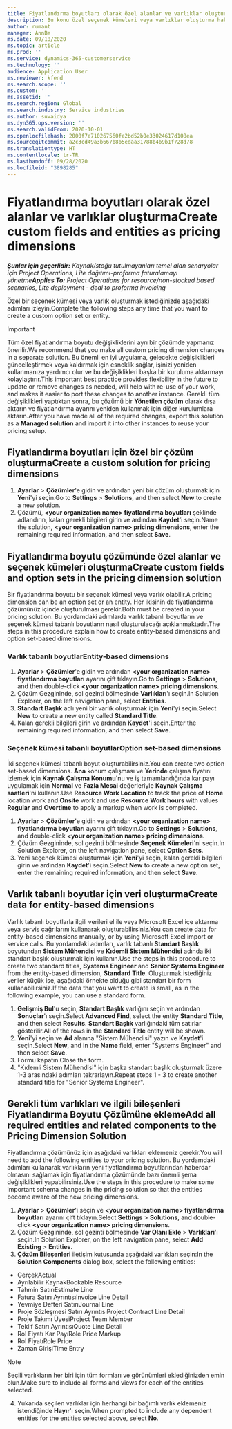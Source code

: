 ```yaml
---
title: Fiyatlandırma boyutları olarak özel alanlar ve varlıklar oluşturma
description: Bu konu özel seçenek kümeleri veya varlıklar oluşturma hakkında bilgi sağlar.
author: rumant
manager: AnnBe
ms.date: 09/18/2020
ms.topic: article
ms.prod: ''
ms.service: dynamics-365-customerservice
ms.technology: ''
audience: Application User
ms.reviewer: kfend
ms.search.scope: ''
ms.custom: ''
ms.assetid: ''
ms.search.region: Global
ms.search.industry: Service industries
ms.author: suvaidya
ms.dyn365.ops.version: ''
ms.search.validFrom: 2020-10-01
ms.openlocfilehash: 2000f7e710267560fe2bd52b0e33024617d108ea
ms.sourcegitcommit: a2c3cd49a3b667b8b5edaa31788b4b9b1f728d78
ms.translationtype: HT
ms.contentlocale: tr-TR
ms.lasthandoff: 09/28/2020
ms.locfileid: "3898285"
---
```

# <a name="create-custom-fields-and-entities-as-pricing-dimensions"></a><span data-ttu-id="8fa0e-103">Fiyatlandırma boyutları olarak özel alanlar ve varlıklar oluşturma</span><span class="sxs-lookup"><span data-stu-id="8fa0e-103">Create custom fields and entities as pricing dimensions</span></span>

<span data-ttu-id="8fa0e-104">_**Şunlar için geçerlidir:** Kaynak/stoğu tutulmayanları temel alan senaryolar için Project Operations, Lite dağıtımı-proforma faturalamayı yönetme_</span><span class="sxs-lookup"><span data-stu-id="8fa0e-104">_**Applies To:** Project Operations for resource/non-stocked based scenarios, Lite deployment - deal to proforma invoicing_</span></span>

<span data-ttu-id="8fa0e-105">Özel bir seçenek kümesi veya varlık oluşturmak istediğinizde aşağıdaki adımları izleyin.</span><span class="sxs-lookup"><span data-stu-id="8fa0e-105">Complete the following steps any time that you want to create a custom option set or entity.</span></span>

> [!IMPORTANT]
> <span data-ttu-id="8fa0e-106">Tüm özel fiyatlandırma boyutu değişikliklerini ayrı bir çözümde yapmanız önerilir.</span><span class="sxs-lookup"><span data-stu-id="8fa0e-106">We recommend that you make all custom pricing dimension changes in a separate solution.</span></span> <span data-ttu-id="8fa0e-107">Bu önemli en iyi uygulama, gelecekte değişiklikleri güncelleştirmek veya kaldırmak için esneklik sağlar, işinizi yeniden kullanmanıza yardımcı olur ve bu değişiklikleri başka bir kuruluma aktarmayı kolaylaştırır.</span><span class="sxs-lookup"><span data-stu-id="8fa0e-107">This important best practice provides flexibility in the future to update or remove changes as needed, will help with re-use of your work, and makes it easier to port these changes to another instance.</span></span> <span data-ttu-id="8fa0e-108">Gerekli tüm değişiklikleri yaptıktan sonra, bu çözümü bir **Yönetilen çözüm** olarak dışa aktarın ve fiyatlandırma ayarını yeniden kullanmak için diğer kurulumlara aktarın.</span><span class="sxs-lookup"><span data-stu-id="8fa0e-108">After you have made all of the required changes, export this solution as a **Managed solution** and import it into other instances to reuse your pricing setup.</span></span>


## <a name="create-a-custom-solution-for-pricing-dimensions"></a><span data-ttu-id="8fa0e-109">Fiyatlandırma boyutları için özel bir çözüm oluşturma</span><span class="sxs-lookup"><span data-stu-id="8fa0e-109">Create a custom solution for pricing dimensions</span></span>
1. <span data-ttu-id="8fa0e-110">**Ayarlar** > **Çözümler**'e gidin ve ardından yeni bir çözüm oluşturmak için **Yeni**'yi seçin.</span><span class="sxs-lookup"><span data-stu-id="8fa0e-110">Go to **Settings** > **Solutions**, and then select **New** to create a new solution.</span></span> 
2. <span data-ttu-id="8fa0e-111">Çözümü, **\<your organization name> fiyatlandırma boyutları** şeklinde adlandırın, kalan gerekli bilgileri girin ve ardından **Kaydet**'i seçin.</span><span class="sxs-lookup"><span data-stu-id="8fa0e-111">Name the solution, **\<your organization name> pricing dimensions**, enter the remaining required information, and then select **Save**.</span></span>
  
## <a name="create-custom-fields-and-option-sets-in-the-pricing-dimension-solution"></a><span data-ttu-id="8fa0e-112">Fiyatlandırma boyutu çözümünde özel alanlar ve seçenek kümeleri oluşturma</span><span class="sxs-lookup"><span data-stu-id="8fa0e-112">Create custom fields and option sets in the pricing dimension solution</span></span>

<span data-ttu-id="8fa0e-113">Bir fiyatlandırma boyutu bir seçenek kümesi veya varlık olabilir.</span><span class="sxs-lookup"><span data-stu-id="8fa0e-113">A pricing dimension can be an option set or an entity.</span></span> <span data-ttu-id="8fa0e-114">Her ikisinin de fiyatlandırma çözümünüz içinde oluşturulması gerekir.</span><span class="sxs-lookup"><span data-stu-id="8fa0e-114">Both must be created in your pricing solution.</span></span> <span data-ttu-id="8fa0e-115">Bu yordamdaki adımlarda varlık tabanlı boyutların ve seçenek kümesi tabanlı boyutların nasıl oluşturulacağı açıklanmaktadır.</span><span class="sxs-lookup"><span data-stu-id="8fa0e-115">The steps in this procedure explain how to create entity-based dimensions and option set-based dimensions.</span></span>

### <a name="entity-based-dimensions"></a><span data-ttu-id="8fa0e-116">Varlık tabanlı boyutlar</span><span class="sxs-lookup"><span data-stu-id="8fa0e-116">Entity-based dimensions</span></span>

1. <span data-ttu-id="8fa0e-117">**Ayarlar** > **Çözümler**'e gidin ve ardından **\<your organization name> fiyatlandırma boyutları** ayarını çift tıklayın.</span><span class="sxs-lookup"><span data-stu-id="8fa0e-117">Go to **Settings** > **Solutions**, and then double-click **\<your organization name> pricing dimensions**.</span></span>
2. <span data-ttu-id="8fa0e-118">Çözüm Gezgininde, sol gezinti bölmesinde **Varlıkları**'ı seçin.</span><span class="sxs-lookup"><span data-stu-id="8fa0e-118">In Solution Explorer, on the left navigation pane, select **Entities**.</span></span>
3. <span data-ttu-id="8fa0e-119">**Standart Başlık** adlı yeni bir varlık oluşturmak için **Yeni**'yi seçin.</span><span class="sxs-lookup"><span data-stu-id="8fa0e-119">Select **New** to create a new entity called **Standard Title**.</span></span> 
4. <span data-ttu-id="8fa0e-120">Kalan gerekli bilgileri girin ve ardından **Kaydet**'i seçin.</span><span class="sxs-lookup"><span data-stu-id="8fa0e-120">Enter the remaining required information, and then select **Save**.</span></span>


### <a name="option-set-based-dimensions"></a><span data-ttu-id="8fa0e-121">Seçenek kümesi tabanlı boyutlar</span><span class="sxs-lookup"><span data-stu-id="8fa0e-121">Option set-based dimensions</span></span> 
<span data-ttu-id="8fa0e-122">İki seçenek kümesi tabanlı boyut oluşturabilirsiniz.</span><span class="sxs-lookup"><span data-stu-id="8fa0e-122">You can create two option set-based dimensions.</span></span> <span data-ttu-id="8fa0e-123">**Ana** konum çalışması ve **Yerinde** çalışma fiyatını izlemek için **Kaynak Çalışma Konumu**'nu ve iş tamamlandığında kar payı uygulamak için **Normal** ve **Fazla Mesai** değerleriyle **Kaynak Çalışma saatleri**'ni kullanın.</span><span class="sxs-lookup"><span data-stu-id="8fa0e-123">Use **Resource Work Location** to track the price of **Home** location work and **Onsite** work and use **Resource Work hours** with values **Regular** and **Overtime** to apply a markup when work is completed.</span></span>


1. <span data-ttu-id="8fa0e-124">**Ayarlar** > **Çözümler**'e gidin ve ardından **\<your organization name> fiyatlandırma boyutları** ayarını çift tıklayın.</span><span class="sxs-lookup"><span data-stu-id="8fa0e-124">Go to **Settings** > **Solutions**, and double-click  **\<your organization name> pricing dimensions**.</span></span> 
2. <span data-ttu-id="8fa0e-125">Çözüm Gezgininde, sol gezinti bölmesinde **Seçenek Kümeleri**'ni seçin.</span><span class="sxs-lookup"><span data-stu-id="8fa0e-125">In Solution Explorer, on the left navigation pane, select  **Option Sets**.</span></span> 
3. <span data-ttu-id="8fa0e-126">Yeni seçenek kümesi oluşturmak için **Yeni**'yi seçin, kalan gerekli bilgileri girin ve ardından **Kaydet**'i seçin.</span><span class="sxs-lookup"><span data-stu-id="8fa0e-126">Select **New** to create a new option set, enter the remaining required information, and then select **Save**.</span></span>

## <a name="create-data-for-entity-based-dimensions"></a><span data-ttu-id="8fa0e-127">Varlık tabanlı boyutlar için veri oluşturma</span><span class="sxs-lookup"><span data-stu-id="8fa0e-127">Create data for entity-based dimensions</span></span>

<span data-ttu-id="8fa0e-128">Varlık tabanlı boyutlarla ilgili verileri el ile veya Microsoft Excel içe aktarma veya servis çağrılarını kullanarak oluşturabilirsiniz.</span><span class="sxs-lookup"><span data-stu-id="8fa0e-128">You can create data for entity-based dimensions manually, or by using Microsoft Excel import or service calls.</span></span> <span data-ttu-id="8fa0e-129">Bu yordamdaki adımları, varlık tabanlı **Standart Başlık** boyutundan **Sistem Mühendisi** ve **Kıdemli Sistem Mühendisi** adında iki standart başlık oluşturmak için kullanın.</span><span class="sxs-lookup"><span data-stu-id="8fa0e-129">Use the steps in this procedure to create two standard titles, **Systems Engineer** and **Senior Systems Engineer** from the entity-based dimension, **Standard Title**.</span></span> <span data-ttu-id="8fa0e-130">Oluşturmak istediğiniz veriler küçük ise, aşağıdaki örnekte olduğu gibi standart bir form kullanabilirsiniz.</span><span class="sxs-lookup"><span data-stu-id="8fa0e-130">If the data that you want to create is small, as in the following example, you can use a standard form.</span></span>

1. <span data-ttu-id="8fa0e-131">**Gelişmiş Bul**'u seçin, **Standart Başlık** varlığını seçin ve ardından **Sonuçlar**'ı seçin.</span><span class="sxs-lookup"><span data-stu-id="8fa0e-131">Select **Advanced Find**, select the entity **Standard Title**, and then select **Results**.</span></span> <span data-ttu-id="8fa0e-132">**Standart Başlık** varlığındaki tüm satırlar gösterilir.</span><span class="sxs-lookup"><span data-stu-id="8fa0e-132">All of the rows in the **Standard Title** entity will be shown.</span></span>
2. <span data-ttu-id="8fa0e-133">**Yeni**'yi seçin ve **Ad** alanına "Sistem Mühendisi" yazın ve **Kaydet**'i seçin.</span><span class="sxs-lookup"><span data-stu-id="8fa0e-133">Select **New**, and in the **Name** field, enter "Systems Engineer" and then select **Save**.</span></span>
3. <span data-ttu-id="8fa0e-134">Formu kapatın.</span><span class="sxs-lookup"><span data-stu-id="8fa0e-134">Close the form.</span></span> 
4. <span data-ttu-id="8fa0e-135">"Kıdemli Sistem Mühendisi" için başka standart başlık oluşturmak üzere 1-3 arasındaki adımları tekrarlayın.</span><span class="sxs-lookup"><span data-stu-id="8fa0e-135">Repeat steps 1 - 3 to create another standard title for "Senior Systems Engineer".</span></span>

## <a name="add-all-required-entities-and-related-components-to-the-pricing-dimension-solution"></a><span data-ttu-id="8fa0e-136">Gerekli tüm varlıkları ve ilgili bileşenleri Fiyatlandırma Boyutu Çözümüne ekleme</span><span class="sxs-lookup"><span data-stu-id="8fa0e-136">Add all required entities and related components to the Pricing Dimension Solution</span></span>
<span data-ttu-id="8fa0e-137">Fiyatlandırma çözümünüz için aşağıdaki varlıkları eklemeniz gerekir.</span><span class="sxs-lookup"><span data-stu-id="8fa0e-137">You will need to add the following entities to your pricing solution.</span></span> <span data-ttu-id="8fa0e-138">Bu yordamdaki adımları kullanarak varlıkların yeni fiyatlandırma boyutlarından haberdar olmasını sağlamak için fiyatlandırma çözümünde bazı önemli şema değişiklikleri yapabilirsiniz.</span><span class="sxs-lookup"><span data-stu-id="8fa0e-138">Use the steps in this procedure to make some important schema changes in the pricing solution so that the entities become aware of the new pricing dimensions.</span></span>

1. <span data-ttu-id="8fa0e-139">**Ayarlar** > **Çözümler**'i seçin ve **\<your organization name> fiyatlandırma boyutları** ayarını çift tıklayın.</span><span class="sxs-lookup"><span data-stu-id="8fa0e-139">Select **Settings** > **Solutions**, and double-click **\<your organization name> pricing dimensions**.</span></span> 
2. <span data-ttu-id="8fa0e-140">Çözüm Gezgininde, sol gezinti bölmesinde **Var Olanı Ekle** > **Varlıkları**'ı seçin.</span><span class="sxs-lookup"><span data-stu-id="8fa0e-140">In Solution Explorer, on the left navigation pane, select **Add Existing** > **Entities**.</span></span>
3. <span data-ttu-id="8fa0e-141">**Çözüm Bileşenleri** iletişim kutusunda aşağıdaki varlıkları seçin:</span><span class="sxs-lookup"><span data-stu-id="8fa0e-141">In the **Solution Components** dialog box, select the following entities:</span></span>

  - <span data-ttu-id="8fa0e-142">Gerçek</span><span class="sxs-lookup"><span data-stu-id="8fa0e-142">Actual</span></span>
  - <span data-ttu-id="8fa0e-143">Ayrılabilir Kaynak</span><span class="sxs-lookup"><span data-stu-id="8fa0e-143">Bookable Resource</span></span>
  - <span data-ttu-id="8fa0e-144">Tahmin Satırı</span><span class="sxs-lookup"><span data-stu-id="8fa0e-144">Estimate Line</span></span>
  - <span data-ttu-id="8fa0e-145">Fatura Satırı Ayrıntısı</span><span class="sxs-lookup"><span data-stu-id="8fa0e-145">Invoice Line Detail</span></span>
  - <span data-ttu-id="8fa0e-146">Yevmiye Defteri Satırı</span><span class="sxs-lookup"><span data-stu-id="8fa0e-146">Journal Line</span></span>
  - <span data-ttu-id="8fa0e-147">Proje Sözleşmesi Satırı Ayrıntısı</span><span class="sxs-lookup"><span data-stu-id="8fa0e-147">Project Contract Line Detail</span></span>
  - <span data-ttu-id="8fa0e-148">Proje Takımı Üyesi</span><span class="sxs-lookup"><span data-stu-id="8fa0e-148">Project Team Member</span></span>
  - <span data-ttu-id="8fa0e-149">Teklif Satırı Ayrıntısı</span><span class="sxs-lookup"><span data-stu-id="8fa0e-149">Quote Line Detail</span></span>
  - <span data-ttu-id="8fa0e-150">Rol Fiyatı Kar Payı</span><span class="sxs-lookup"><span data-stu-id="8fa0e-150">Role Price Markup</span></span>
  - <span data-ttu-id="8fa0e-151">Rol Fiyatı</span><span class="sxs-lookup"><span data-stu-id="8fa0e-151">Role Price</span></span> 
  - <span data-ttu-id="8fa0e-152">Zaman Girişi</span><span class="sxs-lookup"><span data-stu-id="8fa0e-152">Time Entry</span></span> 


> [!NOTE]
> <span data-ttu-id="8fa0e-153">Seçili varlıkların her biri için tüm formları ve görünümleri eklediğinizden emin olun.</span><span class="sxs-lookup"><span data-stu-id="8fa0e-153">Make sure to include all forms and views for each of the entities selected.</span></span>

4. <span data-ttu-id="8fa0e-154">Yukarıda seçilen varlıklar için herhangi bir bağımlı varlık eklemeniz istendiğinde **Hayır**'ı seçin.</span><span class="sxs-lookup"><span data-stu-id="8fa0e-154">When prompted to include any dependent entities for the entities selected above, select **No**.</span></span>

